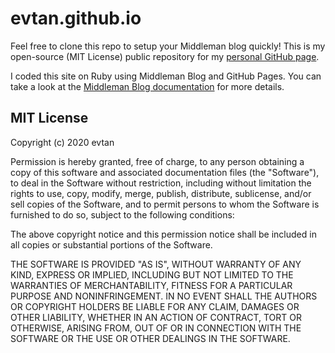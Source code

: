 # evtan.github.io

Feel free to clone this repo to setup your Middleman blog quickly! This is my open-source (MIT License) public repository for my <a href="https://evtan.github.io/" target="_blank">personal GitHub page</a>.

I coded this site on Ruby using Middleman Blog and GitHub Pages. 
You can take a look at the <a href="https://evtan.github.io/" target="_blank">Middleman Blog documentation</a> for more details.

## MIT License

Copyright (c) 2020 evtan

Permission is hereby granted, free of charge, to any person obtaining a copy
of this software and associated documentation files (the "Software"), to deal
in the Software without restriction, including without limitation the rights
to use, copy, modify, merge, publish, distribute, sublicense, and/or sell
copies of the Software, and to permit persons to whom the Software is
furnished to do so, subject to the following conditions:

The above copyright notice and this permission notice shall be included in all
copies or substantial portions of the Software.

THE SOFTWARE IS PROVIDED "AS IS", WITHOUT WARRANTY OF ANY KIND, EXPRESS OR
IMPLIED, INCLUDING BUT NOT LIMITED TO THE WARRANTIES OF MERCHANTABILITY,
FITNESS FOR A PARTICULAR PURPOSE AND NONINFRINGEMENT. IN NO EVENT SHALL THE
AUTHORS OR COPYRIGHT HOLDERS BE LIABLE FOR ANY CLAIM, DAMAGES OR OTHER
LIABILITY, WHETHER IN AN ACTION OF CONTRACT, TORT OR OTHERWISE, ARISING FROM,
OUT OF OR IN CONNECTION WITH THE SOFTWARE OR THE USE OR OTHER DEALINGS IN THE
SOFTWARE.
